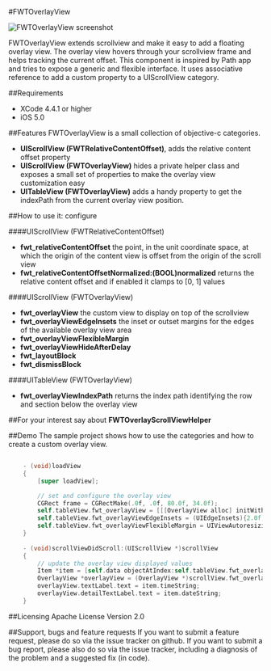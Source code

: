 #FWTOverlayView

![FWTOverlayView screenshot](http://grab.by/lkv6)

FWTOverlayView extends scrollview and make it easy to add a floating overlay view. The overlay view hovers through your scrollview frame and helps tracking the current offset.
This component is inspired by Path app and tries to expose a generic and flexible interface.
It uses associative reference to add a custom property to a UIScrollView category.


##Requirements
* XCode 4.4.1 or higher
* iOS 5.0

##Features
FWTOverlayView is a small collection of objective-c categories.

* **UIScrollView (FWTRelativeContentOffset)**, adds the relative content offset property
* **UIScrollView (FWTOverlayView)** hides a private helper class and exposes a small set of properties to make the overlay view customization easy
* **UITableView (FWTOverlayView)** adds a handy property to get the indexPath from the current overlay view position.

##How to use it: configure

####UIScrollView (FWTRelativeContentOffset)

* **fwt_relativeContentOffset** the point, in the unit coordinate space, at which the origin of the content view is offset from the origin of the scroll view 
* **fwt_relativeContentOffsetNormalized:(BOOL)normalized** returns the relative content offset and if enabled it clamps to [0, 1] values

####UIScrollView (FWTOverlayView)

* **fwt_overlayView** the custom view to display on top of the scrollview
* **fwt_overlayViewEdgeInsets** the inset or outset margins for the edges of the available overlay view area 
* **fwt_overlayViewFlexibleMargin** 
* **fwt_overlayViewHideAfterDelay**
* **fwt_layoutBlock**
* **fwt_dismissBlock**

####UITableView (FWTOverlayView) 

* **fwt_overlayViewIndexPath** returns the index path identifying the row and section below the overlay view

##For your interest
say about **FWTOverlayScrollViewHelper**

##Demo
The sample project shows how to use the categories and how to create a custom overlay view.

``` objective-c

	- (void)loadView
	{
		[super loadView];

		// set and configure the overlay view	
		CGRect frame = CGRectMake(.0f, .0f, 80.0f, 34.0f);
    	self.tableView.fwt_overlayView = [[[OverlayView alloc] initWithFrame:frame] autorelease];
    	self.tableView.fwt_overlayViewEdgeInsets = (UIEdgeInsets){2.0f, 2.0f, 2.0f, 10.0f};
    	self.tableView.fwt_overlayViewFlexibleMargin = UIViewAutoresizingFlexibleLeftMargin;
    }
    
    - (void)scrollViewDidScroll:(UIScrollView *)scrollView
	{
		// update the overlay view displayed values
    	Item *item = [self.data objectAtIndex:self.tableView.fwt_overlayViewIndexPath.row];
    	OverlayView *overlayView = (OverlayView *)scrollView.fwt_overlayView;
    	overlayView.textLabel.text = item.timeString;
    	overlayView.detailTextLabel.text = item.dateString;
	}

```

##Licensing
Apache License Version 2.0

##Support, bugs and feature requests
If you want to submit a feature request, please do so via the issue tracker on github.
If you want to submit a bug report, please also do so via the issue tracker, including a diagnosis of the problem and a suggested fix (in code).
